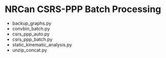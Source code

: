 # NRCan CSRS-PPP Batch Processing

* backup_graphs.py
* convbin_batch.py
* csrs_ppp_auto.py
* csrs_ppp_batch.py
* static_kinematic_analysis.py
* unzip_concat.py
